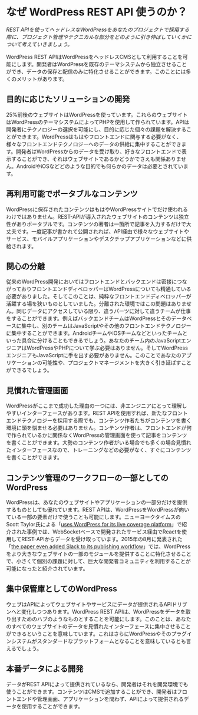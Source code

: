 # なぜ WordPress REST API 使うのか？

*REST APIを使ってヘッドレスなWordPressをあなたのプロジェクトで採用する際に、プロジェクト管理やテクニカルな部分をどのように引き伸ばしていくかについて考えていきましょう。*
WordPress REST APIはWordPressをヘッドレスCMSとして利用することを可能にします。開発者はWordPressを既存のテーマシステムから独立させることができ、データの保存と配信のみに特化させることができます。このことには多くのメリットがあります。

## 目的に応じたソリューションの開発

25%前後のウェブサイトはWordPressを使っています。これらのウェブサイトはWordPressのテーマシステムによってPHPを使用して作られています。APIは開発者にテクノロジーの選択を可能にし、目的に応じた個々の課題を解決することができます。WordPressはもはやフロントエンドに関与する必要がなく、様々なフロントエンドテクノロジーへのデータの供給に集中することができます。開発者はWordPressからのデータを受け取り、好きなフロントエンドで表示することができ、それはウェブサイトであるかどうかでさえも関係ありません。AndroidやiOSなどどのような目的でも何らかのデータは必要とされています。

## 再利用可能でポータブルなコンテンツ

WordPressに保存されたコンテンツはもはやWordPressサイトでだけ使われるわけではありません。REST-APIが導入されたウェブサイトのコンテンツは独立性がありポータブルです。コンテンツの著者は一箇所で記事を入力するだけで大丈夫です。一度記事が書かれて公開されれば、API経由で様々なウェブサイトやサービス、モバイルアプリケーションやデスクチップアプリケーションなどに供給されます。

## 関心の分離

従来のWordPress開発においてはフロントエンドとバックエンドは密接につながっておりフロントエンドディベロッパーはWordPressについても精通している必要がありました。そしてこのことは、純粋なフロントエンドディベロッパーが活躍する場を狭いものとしていました。分離された環境ではこの問題はありません。同じデータにアクセスしている限り、違うパーツに対して違うチームが仕事をすることができます。例えばバックエンドチームはWordPressとそのデータベースに集中し、別のチームはJavaScriptやその他のフロントエンドテクノロジーに集中することができます。AndroidチームやiOSチームなどといったチームといった具合に分けることもできるでしょう。あなたのチーム内のJavaScriptエンジニアはWordPressやPHPについて学ぶ必要はありません。そしてWordPressエンジニアもJavaScriptに手を出す必要がありません。このことであなたのアプリケーションの可能性や、プロジェクトマネージメントを大きく引き延ばすことができるでしょう。

## 見慣れた管理画面

WordPressがここまで成功した理由の一つには、非エンジニアにとって理解しやすいインターフェースがあります。REST APIを使用すれば、新たなフロントエンドテクノロジーを採用する際でも、コンテンツ作者たちがコンテンツを書く環境に頭を悩ませる必要はありません。コンテンツ作者は、フロントエンドが何で作られているかに関係なくWordPressの管理画面を使って記事をコンテンツを書くことができます。大勢のコンテンツ作者がいる場合でも多くの場合見慣れたインターフェースなので、トレーニングなどの必要がなく、すぐにコンテンツを書くことができます。
## コンテンツ管理のワークフローの一部としてのWordPress

WordPressは、あなたのウェブサイトやアプリケーションの一部分だけを提供するものとしても優れています。REST APIは、WordPressをWordPressが向いている一部の要素だけで使うことも可能にします。ニューヨークタイムスのScott Taylor氏による「[uses WordPress for its live coverage platform](http://www.slideshare.net/ScottTaylor1/2015-wordcamp-maine-keynote)」で紹介された事例では、WebSocketベースで開発されたサービス経由でReactを使用してREST-APIからデータを受け取っています。2015年の8月に発表された「[the paper even added Slack to its publishing workflow](http://www.niemanlab.org/2015/08/the-new-york-times-live-blogged-last-nights-gop-debate-directly-from-slack/)」では、WordPressをより大きなウェブサイトの一部のモジュールを提供することに特化させることで、小さくて個別の課題に対して、巨大な開発者コミュニティを利用することが可能になったと紹介されています。

## 集中保管庫としてのWordPress

ウェブはAPIによってウェブサイトやサービスにデータが提供されるAPIドリブンへと変化しつつあります。WordPress REST APIは、WordPressをデータを取り出すためのハブのようなものとすることを可能にします。このことは、あなたのすべてのウェブサイトのデータを見慣れたインターフェースに集中させることができるということを意味しています。これはさらにWordPressやそのプラグインシステムがスタンダードなプラットフォームとなることを意味しているとも言えるでしょう。

## 本番データによる開発

データがREST APIによって提供されているなら、開発者はそれを開発環境でも使うことができます。コンテンツはCMSで追加することができ、開発者はフロントエンドや管理画面、アプリケーションを問わず、APIによって提供されるデータを使用することができます。
